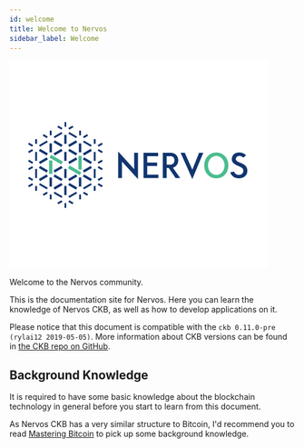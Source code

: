 ```yaml
---
id: welcome
title: Welcome to Nervos
sidebar_label: Welcome
---
```


![nervos-log](assets/nervos-logo.png)

Welcome to the Nervos community.

This is the documentation site for Nervos. Here you can learn the knowledge of Nervos CKB, as well as how to develop applications on it.

Please notice that this document is compatible with the `ckb 0.11.0-pre (rylai12 2019-05-05)`. More information about CKB versions can be found in [the CKB repo on GitHub](https://github.com/nervosnetwork/ckb).

## Background Knowledge
It is required to have some basic knowledge about the blockchain technology in general before you start to learn from this document. 

As Nervos CKB has a very similar structure to Bitcoin, I'd recommend you to read [Mastering Bitcoin](https://github.com/bitcoinbook/bitcoinbook) to pick up some background knowledge.